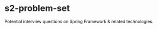 s2-problem-set
==============

Potential interview questions on Spring Framework &amp; related technologies.
